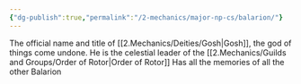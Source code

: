 ```yaml
---
{"dg-publish":true,"permalink":"/2-mechanics/major-np-cs/balarion/"}
---
```


The official name and title of [[2.Mechanics/Deities/Gosh\|Gosh]], the god of things come undone.
He is the celestial leader of the [[2.Mechanics/Guilds and Groups/Order of Rotor\|Order of Rotor]]
Has all the memories of all the other Balarion
